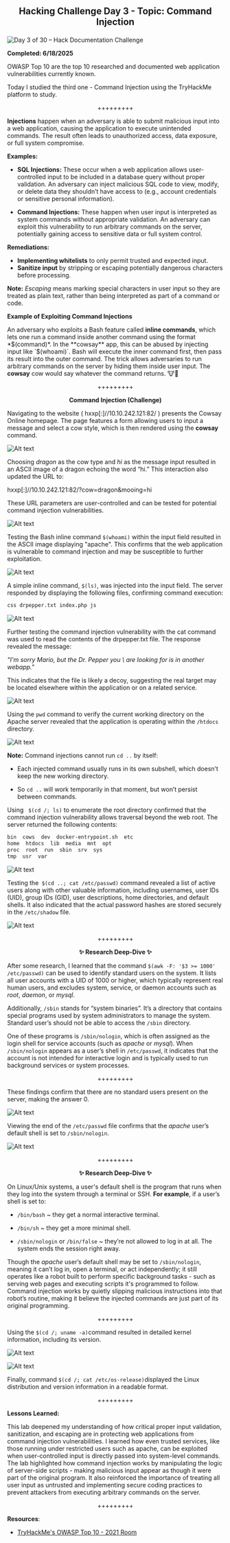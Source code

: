 **<p align="center">Hacking Challenge Day 3 - Topic: Command Injection</p>**
---
![Day 3 of 30 – Hack Documentation Challenge](https://img.shields.io/badge/Day%203%20of%2030-Hack%20Documentation%20Challenge-crimson?style=for-the-badge&logo=tryhackme)

**Completed: 6/18/2025**

OWASP Top 10 are the top 10 researched and documented web application vulnerabilities currently known.

Today I studied the third one - Command Injection using the TryHackMe platform to study.

<p align="center">+++++++++</p>

**Injections** happen when an adversary is able to submit malicious input into a web application, causing the application to execute unintended commands. The result often leads to unauthorized access, data exposure, or full system compromise.

**Examples:**
- **SQL Injections:** These occur when a web application allows user-controlled input to be included in a database query without proper validation. An adversary can inject malicious SQL code to view, modify, or delete data they shouldn’t have access to (e.g., account credentials or sensitive personal information).

- **Command Injections:** These happen when user input is interpreted as system commands without appropriate validation. An adversary can exploit this vulnerability to run arbitrary commands on the server, potentially gaining access to sensitive data or full system control.

**Remediations:**

- **Implementing whitelists** to only permit trusted and expected input.
- **Sanitize input** by stripping or escaping potentially dangerous characters before processing.

**Note:** *Escaping* means marking special characters in user input so they are treated as plain text, rather than being interpreted as part of a command or code.

**Example of Exploiting Command Injections**

An adversary who exploits a Bash feature called **inline commands**, which lets one run a command inside another command using the format *$(command)*. In the **cowsay** app, this can be abused by injecting input like `$(whoami)`. Bash will execute the inner command first, then pass its result into the outer command. The trick allows adversaries to run arbitrary commands on the server by hiding them inside user input. The **cowsay** cow would say whatever the command returns. 🐮💬

<p align="center">+++++++++</p>

**<p align="center">Command Injection (Challenge)</p>**

Navigating to the website ( hxxp[:]//10.10.242.121:82/ ) presents the Cowsay Online homepage. The page features a form allowing users to input a message and select a cow style, which is then rendered using the **cowsay** command.

![Alt text](https://github.com/chaiexe/TryHackMe-Write-ups/blob/main/Command%20Injection%20Write-up/Images/Screenshot%201.png)

Choosing *dragon* as the cow type and *hi* as the message input resulted in an ASCII image of a dragon echoing the word “hi.” This interaction also updated the URL to:

hxxp[:]//10.10.242.121:82/?cow=dragon&mooing=hi

These URL parameters are user-controlled and can be tested for potential command injection vulnerabilities.

![Alt text](https://github.com/chaiexe/TryHackMe-Write-ups/blob/main/Command%20Injection%20Write-up/Images/Screenshot%202.png)

Testing the Bash inline command `$(whoami)` within the input field resulted in the ASCII image displaying "apache". This confirms that the web application is vulnerable to command injection and may be susceptible to further exploitation.

![Alt text](https://github.com/chaiexe/TryHackMe-Write-ups/blob/main/Command%20Injection%20Write-up/Images/Screenshot%203.png)

A simple inline command, `$(ls)`, was injected into the input field. The server responded by displaying the following files, confirming command execution:
```BASH 
css drpepper.txt index.php js
```
![Alt text](https://github.com/chaiexe/TryHackMe-Write-ups/blob/main/Command%20Injection%20Write-up/Images/Screenshot%204.png)

Further testing the command injection vulnerability with the cat command was used to read the contents of the drpepper.txt file. The response revealed the message:

*"I'm sorry Mario, but the Dr. Pepper you \ are looking for is in another webapp."*

This indicates that the file is likely a decoy, suggesting the real target may be located elsewhere within the application or on a related service.

![Alt text](https://github.com/chaiexe/TryHackMe-Write-ups/blob/main/Command%20Injection%20Write-up/Images/Screenshot%205.png)

Using the `pwd` command to verify the current working directory on the Apache server revealed that the application is operating within the `/htdocs` directory.

![Alt text](https://github.com/chaiexe/TryHackMe-Write-ups/blob/main/Command%20Injection%20Write-up/Images/Screenshot%206.png)

**Note:** Command injections cannot run `cd ..` by itself:

- Each injected command usually runs in its own subshell, which doesn’t keep the new working directory.


- So `cd ..` will work temporarily in that moment, but won’t persist between commands.

Using ` $(cd /; ls)` to enumerate the root directory confirmed that the command injection vulnerability allows traversal beyond the web root. The server returned the following contents:

```BASH
bin  cows  dev  docker-entrypoint.sh  etc  
home  htdocs  lib  media  mnt  opt  
proc  root  run  sbin  srv  sys  
tmp  usr  var
```

![Alt text](https://github.com/chaiexe/TryHackMe-Write-ups/blob/main/Command%20Injection%20Write-up/Images/Screenshot%207.png)

Testing the` $(cd ..; cat /etc/passwd)` command revealed a list of active users along with other valuable information, including usernames, user IDs (UID), group IDs (GID), user descriptions, home directories, and default shells. It also indicated that the actual password hashes are stored securely in the `/etc/shadow` file.

![Alt text](https://github.com/chaiexe/TryHackMe-Write-ups/blob/main/Command%20Injection%20Write-up/Images/Screenshot%208.png)

<p align="center">+++++++++</p>

**<p align="center">✨ Research Deep-Dive ✨</p>**

After some research, I learned that the command `$(awk -F: '$3 >= 1000' /etc/passwd)` can be used to identify standard users on the system. It lists all user accounts with a UID of 1000 or higher, which typically represent real human users, and excludes system, service, or daemon accounts such as *root*, *daemon*, or *mysql*.

Additionally, `/sbin` stands for “system binaries”. It’s a directory that contains special programs used by system administrators to manage the system. Standard user’s should not be able to access the `/sbin` directory. 

One of these programs is `/sbin/nologin`, which is often assigned as the login shell for service accounts (such as *apache* or *mysql*). When `/sbin/nologin` appears as a user’s shell in `/etc/passwd`, it indicates that the account is not intended for interactive login and is typically used to run background services or system processes.

<p align="center">+++++++++</p>

These findings confirm that there are no standard users present on the server, making the answer 0.

![Alt text](https://github.com/chaiexe/TryHackMe-Write-ups/blob/main/Command%20Injection%20Write-up/Images/Screenshot%209.png)

Viewing the end of the `/etc/passwd` file confirms that the *apache* user’s default shell is set to `/sbin/nologin`.

![Alt text](https://github.com/chaiexe/TryHackMe-Write-ups/blob/main/Command%20Injection%20Write-up/Images/Screenshot%2010.png)


<p align="center">+++++++++</p>

**<p align="center">✨ Research Deep-Dive ✨</p>**

On Linux/Unix systems, a user's default shell is the program that runs when they log into the system through a terminal or SSH.
**For example**, if a user’s shell is set to:


- `/bin/bash` ~ they get a normal interactive terminal.


- `/bin/sh` ~ they get a more minimal shell.


- `/sbin/nologin` or `/bin/false` ~ they’re not allowed to log in at all. The system ends the session right away.

Though the *apache* user’s default shell may be set to `/sbin/nologin`, meaning it can’t log in, open a terminal, or act independently; it still operates like a robot built to perform specific background tasks - such as serving web pages and executing scripts it's programmed to follow. Command injection works by quietly slipping malicious instructions into that robot’s routine, making it believe the injected commands are just part of its original programming.

<p align="center">+++++++++</p>

Using the `$(cd /; uname -a)`command resulted in detailed kernel information, including its version. 

![Alt text](https://github.com/chaiexe/TryHackMe-Write-ups/blob/main/Command%20Injection%20Write-up/Images/Screenshot%2011.png)

![Alt text](https://github.com/chaiexe/TryHackMe-Write-ups/blob/main/Command%20Injection%20Write-up/Images/Screenshot%2012.png)

Finally, command `$(cd /; cat /etc/os-release)`displayed the Linux distribution and version information in a readable format.

<p align="center">+++++++++</p>

**Lessons Learned:**

This lab deepened my understanding of how critical proper input validation, sanitization, and escaping are in protecting web applications from command injection vulnerabilities. I learned how even trusted services, like those running under restricted users such as apache, can be exploited when user-controlled input is directly passed into system-level commands. The lab highlighted how command injection works by manipulating the logic of server-side scripts - making malicious input appear as though it were part of the original program. It also reinforced the importance of treating all user input as untrusted and implementing secure coding practices to prevent attackers from executing arbitrary commands on the server.

<p align="center">+++++++++</p>

**Resources**:
- [TryHackMe's OWASP Top 10 - 2021 Room](https://tryhackme.com/room/owasptop102021)
